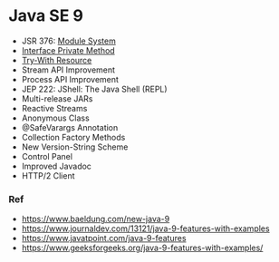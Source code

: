 # Java SE 9

* JSR 376: [Module System](https://github.com/shamy1st/java-module-system)
* [Interface Private Method](https://github.com/shamy1st/java-interface-private-method)
* [Try-With Resource](https://github.com/shamy1st/try-with-resource)
* Stream API Improvement
* Process API Improvement
* JEP 222: JShell: The Java Shell (REPL)
* Multi-release JARs
* Reactive Streams
* Anonymous Class
* @SafeVarargs Annotation
* Collection Factory Methods
* New Version-String Scheme
* Control Panel
* Improved Javadoc
* HTTP/2 Client

### Ref
* https://www.baeldung.com/new-java-9
* https://www.journaldev.com/13121/java-9-features-with-examples
* https://www.javatpoint.com/java-9-features
* https://www.geeksforgeeks.org/java-9-features-with-examples/
